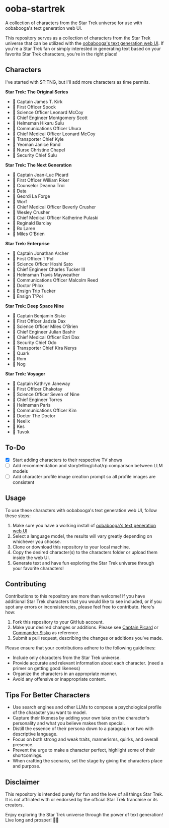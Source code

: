 # ooba-startrek
A collection of characters from the Star Trek universe for use with oobabooga's text generation web UI.

This repository serves as a collection of characters from the Star Trek universe that can be utilized with the [oobabooga's text generation web UI](https://github.com/oobabooga/text-generation-webui). If you're a Star Trek fan or simply interested in generating text based on your favorite Star Trek characters, you're in the right place!

## Characters

I've started with ST:TNG, but I'll add more characters as time permits.

**Star Trek: The Original Series**

* 🖖 Captain James T. Kirk
* 🚧 First Officer Spock
* 🚧 Science Officer Leonard McCoy
* 🚧 Chief Engineer Montgomery Scott
* 🚧 Helmsman Hikaru Sulu
* 🚧 Communications Officer Uhura
* 🚧 Chief Medical Officer Leonard McCoy
* 🚧 Transporter Chief Kyle
* 🚧 Yeoman Janice Rand
* 🚧 Nurse Christine Chapel
* 🚧 Security Chief Sulu

**Star Trek: The Next Generation**

* 🖖 Captain Jean-Luc Picard
* 🖖 First Officer William Riker
* 🖖 Counselor Deanna Troi
* 🖖 Data
* 🖖 Geordi La Forge
* 🖖 Worf
* 🖖 Chief Medical Officer Beverly Crusher
* 🚧 Wesley Crusher
* 🚧 Chief Medical Officer Katherine Pulaski
* 🖖 Reginald Barclay
* 🚧 Ro Laren
* 🚧 Miles O'Brien

**Star Trek: Enterprise**

* 🚧 Captain Jonathan Archer
* 🚧 First Officer T'Pol
* 🚧 Science Officer Hoshi Sato
* 🚧 Chief Engineer Charles Tucker III
* 🚧 Helmsman Travis Mayweather
* 🚧 Communications Officer Malcolm Reed
* 🚧 Doctor Phlox
* 🚧 Ensign Trip Tucker
* 🚧 Ensign T'Pol

**Star Trek: Deep Space Nine**

* 🖖 Captain Benjamin Sisko
* 🚧 First Officer Jadzia Dax
* 🚧 Science Officer Miles O'Brien
* 🚧 Chief Engineer Julian Bashir
* 🚧 Chief Medical Officer Ezri Dax
* 🚧 Security Chief Odo
* 🚧 Transporter Chief Kira Nerys
* 🚧 Quark
* 🚧 Rom
* 🚧 Nog

**Star Trek: Voyager**

* 🖖 Captain Kathryn Janeway
* 🚧 First Officer Chakotay
* 🚧 Science Officer Seven of Nine
* 🚧 Chief Engineer Torres
* 🚧 Helmsman Paris
* 🚧 Communications Officer Kim
* 🚧 Doctor The Doctor
* 🚧 Neelix
* 🚧 Kes
* 🚧 Tuvok

## To-Do

- [X] Start adding characters to their respective TV shows
- [ ] Add recommendation and storytelling/chat/rp comparison between LLM models
- [ ] Add character profile image creation prompt so all profile images are consistent

## Usage
To use these characters with oobabooga's text generation web UI, follow these steps:

1. Make sure you have a working install of [oobabooga's text generation web UI](https://github.com/oobabooga/text-generation-webui)
2. Select a language model, the results will vary greatly depending on whichever you choose.
3. Clone or download this repository to your local machine.
4. Copy the desired character(s) to the characters folder or upload them inside the web UI.
5. Generate text and have fun exploring the Star Trek universe through your favorite characters!

## Contributing
Contributions to this repository are more than welcome! If you have additional Star Trek characters that you would like to see included, or if you spot any errors or inconsistencies, please feel free to contribute. Here's how:

1. Fork this repository to your GitHub account.
2. Make your desired changes or additions. Please see [Captain Picard](https://github.com/m-spangenberg/ooba-startrek/blob/main/Star%20Trek%20The%20Next%20Generation/picard.json) or [Commander Sisko](https://github.com/m-spangenberg/ooba-startrek/blob/main/Star%20Trek%20Deep%20Space%20Nine/sisko.json) as reference.
3. Submit a pull request, describing the changes or additions you've made.

Please ensure that your contributions adhere to the following guidelines:

- Include only characters from the Star Trek universe.
- Provide accurate and relevant information about each character. (need a primer on getting good likeness)
- Organize the characters in an appropriate manner.
- Avoid any offensive or inappropriate content.

## Tips For Better Characters

- Use search engines and other LLMs to compose a psychological profile of the character you want to model.
- Capture their likeness by adding your own take on the character's personality and what you believe makes them special.
- Distill the essence of their persona down to a paragraph or two with descriptive language.
- Focus on both strong and weak traits, mannerisms, quirks, and overall presence.
- Prevent the urge to make a character perfect, highlight some of their shortcomings.
- When crafting the scenario, set the stage by giving the characters place and purpose. 

## Disclaimer

This repository is intended purely for fun and the love of all things Star Trek. It is not affiliated with or endorsed by the official Star Trek franchise or its creators.

Enjoy exploring the Star Trek universe through the power of text generation! Live long and prosper! 🖖✨
